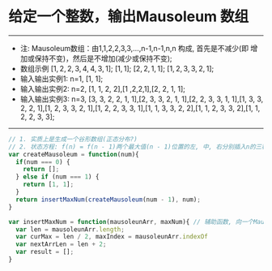 
# 给定一个整数，输出Mausoleum 数组
********
* 注: Mausoleum数组：由1,1,2,2,3,3,…,n-1,n-1,n,n 构成, 首先是不减少(即 增加或保持不变)，然后是不增加(减少或保持不变);
* 数组示例 [1, 2, 2, 3, 4, 4, 3, 1]; [1, 1]; [2, 2, 1, 1]; [1, 2, 3, 3, 2, 1];
* 输入输出实例1: n=1, [1, 1];
* 输入输出实例2: n=2, [1, 1, 2, 2],[1 ,2,2,1],[2, 2, 1, 1];
* 输入输出实例3: n=3, [3, 3, 2, 2, 1, 1],[2, 3, 3, 2, 1, 1],[2, 2, 3, 3, 1, 1],[1, 3, 3, 2, 2, 1],[1, 2, 3, 3, 2, 1],[1, 2, 2, 3, 3, 1],[1, 1, 3, 3, 2, 2],[1, 1, 2, 3, 3, 2],[1, 1, 2, 2, 3, 3];
********

```javascript
// 1. 实质上是生成一个谷形数组(正态分布?)
// 2. 状态方程: f(n) = f(n - 1)两个最大值(n - 1)位置的左, 中, 右分别插入n的三种情况的集合;
var createMausoleum = function(num){
  if(num === 0) {
    return [];
  } else if (num === 1) {
    return [1, 1];
  }
  return insertMaxNum(createMausoleum(num - 1), num);
}

var insertMaxNum = function(mausoleunArr, maxNum){ // 辅助函数, 向一个Mausoleum最大值num处插入num + 1(maxNum) ( * 3 )
  var len = mausoleunArr.length;
  var curMax = len / 2, maxIndex = mausoleunArr.indexOf
  var nextArrLen = len + 2;
  var result = [];
}

```